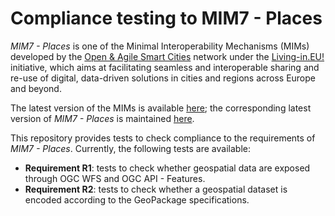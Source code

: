 # Compliance testing to MIM7 - Places
_MIM7 - Places_ is one of the Minimal Interoperability Mechanisms (MIMs) developed by the [Open & Agile Smart Cities](https://oascities.org/) network under the [Living-in.EU!](https://living-in.eu/) initiative, which aims at facilitating seamless and interoperable sharing and re-use of digital, data-driven solutions in cities and regions across Europe and beyond.

The latest version of the MIMs is available [here](https://oasc.gitbook.io/mims-2024); the corresponding latest version of _MIM7 - Places_ is maintained [here](https://oasc.gitbook.io/mims-2024/mims/oasc-mim7-places).

This repository provides tests to check compliance to the requirements of _MIM7 - Places_. Currently, the following tests are available:

- **Requirement R1**: tests to check whether geospatial data are exposed through OGC WFS and OGC API - Features.
- **Requirement R2**: tests to check whether a geospatial dataset is encoded according to the GeoPackage specifications.
